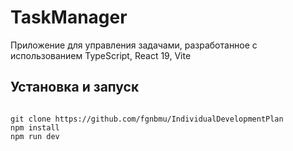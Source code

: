 # TaskManager

Приложение для управления задачами, разработанное с использованием TypeScript, React 19, Vite

## Установка и запуск

<pre><code>
git clone https://github.com/fgnbmu/IndividualDevelopmentPlan
npm install
npm run dev
</code></pre>
